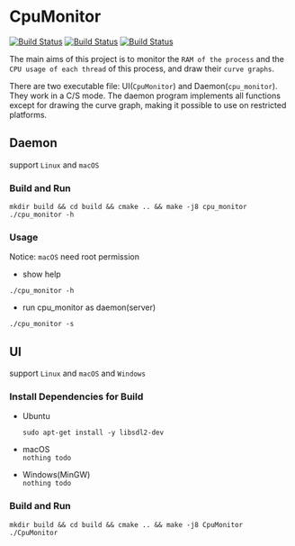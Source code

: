 # CpuMonitor

[![Build Status](https://github.com/shuai132/CpuMonitor/workflows/macOS/badge.svg)](https://github.com/shuai132/CpuMonitor/actions?workflow=macOS)
[![Build Status](https://github.com/shuai132/CpuMonitor/workflows/Ubuntu/badge.svg)](https://github.com/shuai132/CpuMonitor/actions?workflow=Ubuntu)
[![Build Status](https://github.com/shuai132/CpuMonitor/workflows/Windows/badge.svg)](https://github.com/shuai132/CpuMonitor/actions?workflow=Windows)

The main aims of this project is to monitor the `RAM of the process` and the `CPU usage of each thread` of this
process, and draw their `curve graphs`.

There are two executable file: UI(`CpuMonitor`) and Daemon(`cpu_monitor`).  
They work in a C/S mode. The daemon program implements all functions except for drawing the curve graph, making it
possible to use on restricted platforms.

## Daemon

support `Linux` and `macOS`

### Build and Run

```shell
mkdir build && cd build && cmake .. && make -j8 cpu_monitor
./cpu_monitor -h
```

### Usage

Notice: `macOS` need root permission

* show help

```shell
./cpu_monitor -h
```

* run cpu_monitor as daemon(server)

```shell
./cpu_monitor -s
```

## UI

support `Linux` and `macOS` and `Windows`

### Install Dependencies for Build

* Ubuntu
  ```shell
  sudo apt-get install -y libsdl2-dev
  ```

* macOS  
  `nothing todo`


* Windows(MinGW)  
  `nothing todo`

### Build and Run

```shell
mkdir build && cd build && cmake .. && make -j8 CpuMonitor
./CpuMonitor
```
